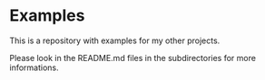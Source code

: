 Examples
========

This is a repository with examples for my other projects.

Please look in the README.md files in the subdirectories for more informations.
